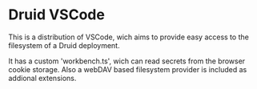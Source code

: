 # Druid VSCode
This is a distribution of VSCode, wich aims to provide easy access to the filesystem of a Druid deployment.

It has a custom 'workbench.ts', wich can read secrets from the browser cookie storage.
Also a webDAV based filesystem provider is included as addional extensions.